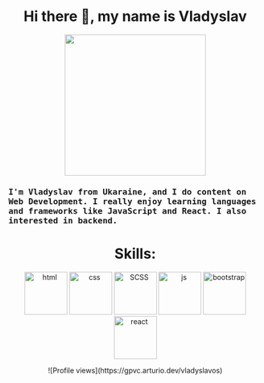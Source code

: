 <h1 align="center"> Hi there 👋, my name is Vladyslav</h1>
<p align="center">
  <img src="https://media.giphy.com/media/GnTHlXYp08VDJllWj7/giphy.gif" width=280>
</p>
 
<h3>  
<samp>
I'm Vladyslav from Ukaraine, and I do content on Web Development. I really enjoy learning languages and frameworks like JavaScript and React. I also interested in backend.
</samp>
</h3>
<h1 align="center">Skills:</h1>

<p align="center">
<img alt="html" width="85px" src="https://www.flaticon.com/svg/vstatic/svg/919/919827.svg?token=exp=1610408430~hmac=a876f72d31384e862ada4bb16a44d51b"/>
<img alt="css" width="85px" src="https://www.flaticon.com/svg/vstatic/svg/919/919826.svg?token=exp=1610408628~hmac=f40e52e428ae8e1126e219552e24270f"/>
<img alt="SCSS" width="85px" src="https://www.flaticon.com/svg/vstatic/svg/919/919831.svg?token=exp=1610409081~hmac=63d256274245646e4b44366f406b2278"/>
<img alt="js" width="85px" src="https://www.flaticon.com/svg/vstatic/svg/919/919828.svg?token=exp=1610408664~hmac=6838e36ddb4dd8ff138f233b42fa1e39"/>
<img alt="bootstrap" width="85px" src="https://www.flaticon.com/svg/vstatic/svg/1348/1348052.svg?token=exp=1610408759~hmac=5b24f2d2b5ddd714ec4cc2b6438a14d7"/>
<img alt="react" width="85px" src="https://www.flaticon.com/svg/vstatic/svg/753/753244.svg?token=exp=1610408816~hmac=54136ff8e6d8626d8884ade2a655c9e1"/>
</p>

<p align="center">
![Profile views](https://gpvc.arturio.dev/vladyslavos)  
</p>
